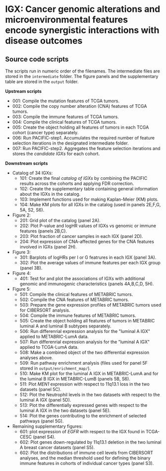 # IGX: Cancer genomic alterations and microenvironmental features encode synergistic interactions with disease outcomes

## Source code scripts
The scripts run in numeric order of the filenames. The intermediate files are stored in the `intermediate` folder. The figure panels and the supplementary table are stored in the `output` folder.

**Upstream scripts**
- 001: Compile the mutation features of TCGA tumors.
- 002: Compile the copy number alteration (CNA) features of TCGA tumors.
- 003: Compile the immune features of TCGA tumors.
- 004: Compile the clinical features of TCGA tumors.
- 005: Create the object holding all features of tumors in each TCGA cohort (cancer type) separately.
- 006: Run PACIFIC-step1. Accumulates the required number of feature selection iterations in the designated intermediate folder.
- 007: Run PACIFIC-step2. Aggregates the feature selection iterations and stores the _candidate IGXs_ for each cohort.

**Downstream scripts**
- Catalog of 34 IGXs:
  - 101: Create the final _catalog of IGXs_ by combining the PACIFIC results across the cohorts and applying FDR correction.
  - 102: Create the supplementary table containing general information about the IGXs in the catalog.
  - 103: Implement functions used for making Kaplan-Meier (KM) plots.
  - 104: Make KM plots for all IGXs in the catalog (used in panels 2E,F,G, 5A, S2, S6).
- Figure 2:
  - 201: Grid plot of the catalog (panel 2A).
  - 202: Plot P-value and logHR values of IGXs vs genomic or immune features (panels 2B,C).
  - 203: Plot fraction of cancer samples in each IGX (panel 2D).
  - 204: Plot expression of CNA-affected genes for the CNA features involved in IGXs (panel 2H).
- Figure 3:
  - 301: Barplots of logHRs per I or G featrures in each IGX (panel 3A).
  - 302: Plot the average values of immune features per each IGX group (panel 3B).
- Figure 4:
  - 401: Test for and plot the associations of IGXs with additional genomic and immunogenic characteristics (panels 4A,B,C,D, 5H).
- Figure 5:
  - 501: Compile the clinical features of METABRIC tumors.
  - 502: Compile the CNA features of METABRIC tumors.
  - 503: Prepare the gene expression profiles of METABRIC tumors used for CIBERSORT analysis.
  - 504: Compile the immune features of METABRIC tumors.
  - 505: Create the object holding all features of tumors in METABRIC luminal A and luminal B subtypes separately.
  - 506: Run differenrial expression analysis for the "luminal A IGX" applied to METABRIC-LumA data.
  - 507: Run differenrial expression analysis for the "luminal A IGX" applied to TCGA-LumA data.
  - 508: Make a combined object of the two differential expression analyses above.
  - 509: Run pathway enrichment analysis (files used for panel 5F stored in `output/enrichment_map/`).
  - 510: Make KM plot for the luminal A IGX in METABRIC-LumA and for the luminal B IGX in METABRIC-LumB (panels 5B, S6).
  - 511: Plot _MEN1_ expression with respect to 11q13.1 loss in the two datasets (panel 5C).
  - 512: Plot the Neutrophil levels in the two datasets with respect to the luminal A IGX (panel 5D).
  - 513: Plot the differentially expressed genes with respect to the luminal A IGX in the two datasets (panel 5E).
  - 514: Plot the genes contributing to the enrichment of selected pathways (panel 5G).
- Remaining supplementary figures:
  - 601: plot expression of _EGFR_ with respect to the IGX found in TCGA-CESC (panel S4).
  - 602: Plot genes down-regulated by 11q13.1 deletion in the two luminal A breast cancer datasets (panel S5).
  - 602: Plot the distributions of immune cell levels from CIBERSORT analyses, and the median threshold used for defining the binary immune features in cohorts of individual cancer types (panel S3).
 


